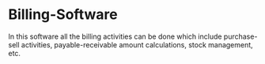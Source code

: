# Billing-Software
In this software all the billing activities can be done which include purchase-sell activities, payable-receivable amount calculations, stock management, etc.
